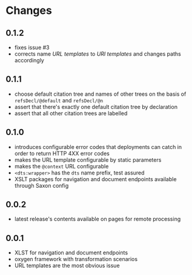 # Changes

## 0.1.2

- fixes issue #3
- corrects name *URL templates* to *URI templates* and changes paths
  accordingly

## 0.1.1

- choose default citation tree and names of other trees on the basis
  of `refsDecl/@default` and `refsDecl/@n`
- assert that there's exactly one default citation tree by declaration
- assert that all other citation trees are labelled

## 0.1.0

- introduces configurable error codes that deployments can catch in
  order to return HTTP 4XX error codes
- makes the URL template configurable by static parameters
- makes the `@context` URL configurable
- `<dts:wrapper>` has the `dts` name prefix, test assured
- XSLT packages for navigation and document endpoints available
  through Saxon config

## 0.0.2

- latest release's contents available on pages for remote processing

## 0.0.1

- XLST for navigation and document endpoints
- oxygen framework with transformation scenarios
- URL templates are the most obvious issue

